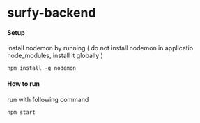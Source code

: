 surfy-backend
=====
#### Setup
install nodemon by running ( do not install nodemon in applicatio node_modules, install it globally )
```
npm install -g nodemon
```
#### How to run
run with following command
```
npm start
```
